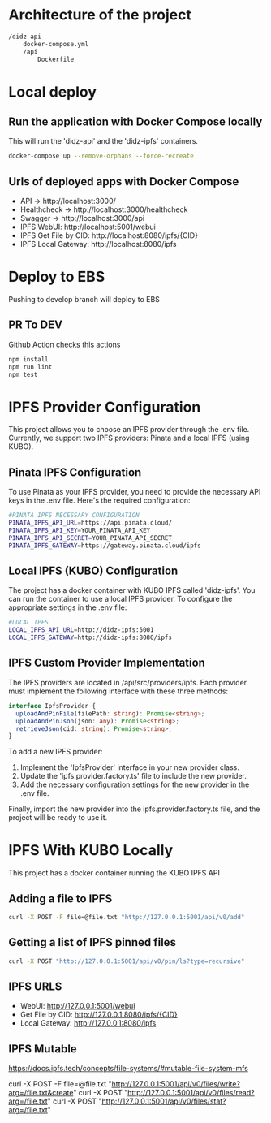 
# Architecture of the project

```bash
/didz-api
    docker-compose.yml
    /api
        Dockerfile
```


# Local deploy

## Run the application with Docker Compose locally

This will run the 'didz-api' and the 'didz-ipfs' containers.

```bash
docker-compose up --remove-orphans --force-recreate
```


## Urls of deployed apps with Docker Compose

- API -> http://localhost:3000/
- Healthcheck -> http://localhost:3000/healthcheck
- Swagger -> http://localhost:3000/api
- IPFS WebUI: http://localhost:5001/webui
- IPFS Get File by CID: http://localhost:8080/ipfs/{CID}
- IPFS Local Gateway: http://localhost:8080/ipfs


# Deploy to EBS

Pushing to develop branch will deploy to EBS

## PR To DEV

Github Action checks this actions

```bash
npm install
npm run lint
npm test
```


# IPFS Provider Configuration

This project allows you to choose an IPFS provider through the .env file. Currently, we support two IPFS providers: Pinata and a local IPFS (using KUBO). 

## Pinata IPFS Configuration

To use Pinata as your IPFS provider, you need to provide the necessary API keys in the .env file. Here's the required configuration:

```bash
#PINATA IPFS NECESSARY CONFIGURATION
PINATA_IPFS_API_URL=https://api.pinata.cloud/
PINATA_IPFS_API_KEY=YOUR_PINATA_API_KEY
PINATA_IPFS_API_SECRET=YOUR_PINATA_API_SECRET
PINATA_IPFS_GATEWAY=https://gateway.pinata.cloud/ipfs
```

## Local IPFS (KUBO) Configuration

The project has a docker container with KUBO IPFS called 'didz-ipfs'. You can run the container to use a local IPFS provider. To configure the appropriate settings in the .env file:

```bash
#LOCAL IPFS
LOCAL_IPFS_API_URL=http://didz-ipfs:5001
LOCAL_IPFS_GATEWAY=http://didz-ipfs:8080/ipfs
```


## IPFS Custom Provider Implementation

The IPFS providers are located in /api/src/providers/ipfs. Each provider must implement the following interface with these three methods:

```typescript
interface IpfsProvider {
  uploadAndPinFile(filePath: string): Promise<string>;
  uploadAndPinJson(json: any): Promise<string>;
  retrieveJson(cid: string): Promise<string>;
}
```

To add a new IPFS provider:

1. Implement the 'IpfsProvider' interface in your new provider class.
2. Update the 'ipfs.provider.factory.ts' file to include the new provider.
3. Add the necessary configuration settings for the new provider in the .env file.

Finally, import the new provider into the ipfs.provider.factory.ts file, and the project will be ready to use it.


# IPFS With KUBO Locally

This project has a docker container running the KUBO IPFS API

## Adding a file to IPFS

```bash
curl -X POST -F file=@file.txt "http://127.0.0.1:5001/api/v0/add"
```

## Getting a list of IPFS pinned files 

```bash
curl -X POST "http://127.0.0.1:5001/api/v0/pin/ls?type=recursive"
```



## IPFS URLS

- WebUI: http://127.0.0.1:5001/webui
- Get File by CID: http://127.0.0.1:8080/ipfs/{CID}
- Local Gateway: http://127.0.0.1:8080/ipfs


## IPFS Mutable

https://docs.ipfs.tech/concepts/file-systems/#mutable-file-system-mfs

curl -X POST -F file=@file.txt "http://127.0.0.1:5001/api/v0/files/write?arg=/file.txt&create"
curl -X POST "http://127.0.0.1:5001/api/v0/files/read?arg=/file.txt"
curl -X POST "http://127.0.0.1:5001/api/v0/files/stat?arg=/file.txt"

